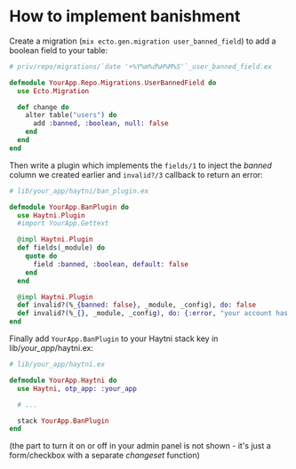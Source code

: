 # How to implement banishment

Create a migration (`mix ecto.gen.migration user_banned_field`) to add a boolean field to your table:

```elixir
# priv/repo/migrations/`date '+%Y%m%d%H%M%S'`_user_banned_field.ex

defmodule YourApp.Repo.Migrations.UserBannedField do
  use Ecto.Migration

  def change do
    alter table("users") do
      add :banned, :boolean, null: false
    end
  end
end
```

Then write a plugin which implements the `fields/1` to inject the *banned* column we created earlier and `invalid?/3` callback to return an error:

```elixir
# lib/your_app/haytni/ban_plugin.ex

defmodule YourApp.BanPlugin do
  use Haytni.Plugin
  #import YourApp.Gettext

  @impl Haytni.Plugin
  def fields(_module) do
    quote do
      field :banned, :boolean, default: false
    end
  end

  @impl Haytni.Plugin
  def invalid?(%_{banned: false}, _module, _config), do: false
  def invalid?(%_{}, _module, _config), do: {:error, "your account has been banned"} # better if you translate it with (d)gettext
end
```

Finally add `YourApp.BanPlugin` to your Haytni stack key in lib/*your_app*/haytni.ex:

```elixir
# lib/your_app/haytni.ex

defmodule YourApp.Haytni do
  use Haytni, otp_app: :your_app

  # ...

  stack YourApp.BanPlugin
end
```

(the part to turn it on or off in your admin panel is not shown - it's just a form/checkbox with a separate *changeset* function)
